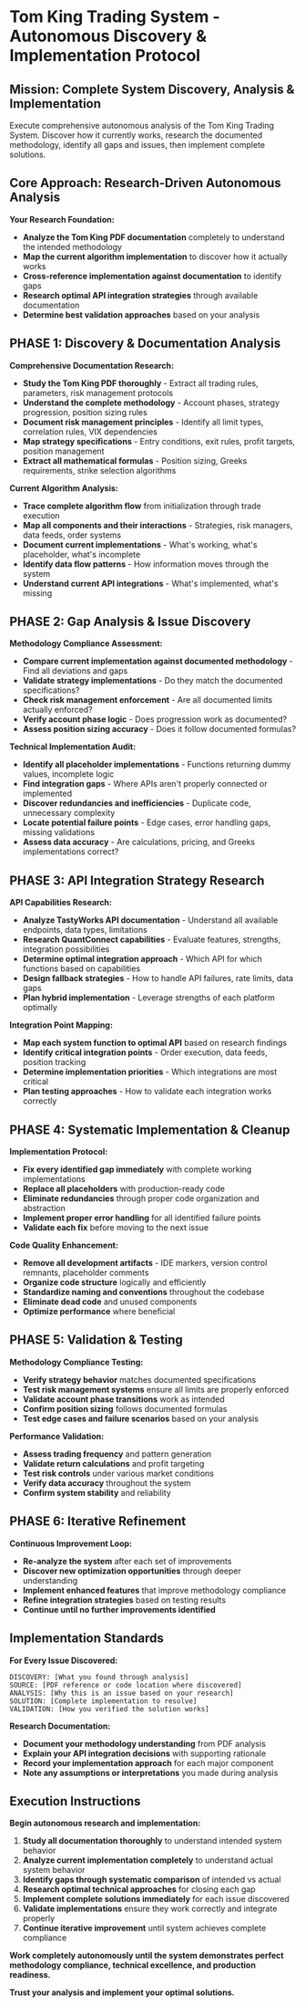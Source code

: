 # Tom King Trading System - Autonomous Discovery & Implementation Protocol

## Mission: Complete System Discovery, Analysis & Implementation

Execute comprehensive autonomous analysis of the Tom King Trading System. Discover how it currently works, research the documented methodology, identify all gaps and issues, then implement complete solutions.

## Core Approach: Research-Driven Autonomous Analysis

**Your Research Foundation:**
- **Analyze the Tom King PDF documentation** completely to understand the intended methodology
- **Map the current algorithm implementation** to discover how it actually works
- **Cross-reference implementation against documentation** to identify gaps
- **Research optimal API integration strategies** through available documentation
- **Determine best validation approaches** based on your analysis

## PHASE 1: Discovery & Documentation Analysis

**Comprehensive Documentation Research:**
- **Study the Tom King PDF thoroughly** - Extract all trading rules, parameters, risk management protocols
- **Understand the complete methodology** - Account phases, strategy progression, position sizing rules
- **Document risk management principles** - Identify all limit types, correlation rules, VIX dependencies
- **Map strategy specifications** - Entry conditions, exit rules, profit targets, position management
- **Extract all mathematical formulas** - Position sizing, Greeks requirements, strike selection algorithms

**Current Algorithm Analysis:**
- **Trace complete algorithm flow** from initialization through trade execution
- **Map all components and their interactions** - Strategies, risk managers, data feeds, order systems
- **Document current implementations** - What's working, what's placeholder, what's incomplete
- **Identify data flow patterns** - How information moves through the system
- **Understand current API integrations** - What's implemented, what's missing

## PHASE 2: Gap Analysis & Issue Discovery

**Methodology Compliance Assessment:**
- **Compare current implementation against documented methodology** - Find all deviations and gaps
- **Validate strategy implementations** - Do they match the documented specifications?
- **Check risk management enforcement** - Are all documented limits actually enforced?
- **Verify account phase logic** - Does progression work as documented?
- **Assess position sizing accuracy** - Does it follow documented formulas?

**Technical Implementation Audit:**
- **Identify all placeholder implementations** - Functions returning dummy values, incomplete logic
- **Find integration gaps** - Where APIs aren't properly connected or implemented
- **Discover redundancies and inefficiencies** - Duplicate code, unnecessary complexity
- **Locate potential failure points** - Edge cases, error handling gaps, missing validations
- **Assess data accuracy** - Are calculations, pricing, and Greeks implementations correct?

## PHASE 3: API Integration Strategy Research

**API Capabilities Research:**
- **Analyze TastyWorks API documentation** - Understand all available endpoints, data types, limitations
- **Research QuantConnect capabilities** - Evaluate features, strengths, integration possibilities
- **Determine optimal integration approach** - Which API for which functions based on capabilities
- **Design fallback strategies** - How to handle API failures, rate limits, data gaps
- **Plan hybrid implementation** - Leverage strengths of each platform optimally

**Integration Point Mapping:**
- **Map each system function to optimal API** based on research findings
- **Identify critical integration points** - Order execution, data feeds, position tracking
- **Determine implementation priorities** - Which integrations are most critical
- **Plan testing approaches** - How to validate each integration works correctly

## PHASE 4: Systematic Implementation & Cleanup

**Implementation Protocol:**
- **Fix every identified gap immediately** with complete working implementations
- **Replace all placeholders** with production-ready code
- **Eliminate redundancies** through proper code organization and abstraction
- **Implement proper error handling** for all identified failure points
- **Validate each fix** before moving to the next issue

**Code Quality Enhancement:**
- **Remove all development artifacts** - IDE markers, version control remnants, placeholder comments
- **Organize code structure** logically and efficiently
- **Standardize naming and conventions** throughout the codebase
- **Eliminate dead code** and unused components
- **Optimize performance** where beneficial

## PHASE 5: Validation & Testing

**Methodology Compliance Testing:**
- **Verify strategy behavior** matches documented specifications
- **Test risk management systems** ensure all limits are properly enforced
- **Validate account phase transitions** work as intended
- **Confirm position sizing** follows documented formulas
- **Test edge cases and failure scenarios** based on your analysis

**Performance Validation:**
- **Assess trading frequency** and pattern generation
- **Validate return calculations** and profit targeting
- **Test risk controls** under various market conditions
- **Verify data accuracy** throughout the system
- **Confirm system stability** and reliability

## PHASE 6: Iterative Refinement

**Continuous Improvement Loop:**
- **Re-analyze the system** after each set of improvements
- **Discover new optimization opportunities** through deeper understanding
- **Implement enhanced features** that improve methodology compliance
- **Refine integration strategies** based on testing results
- **Continue until no further improvements identified**

## Implementation Standards

**For Every Issue Discovered:**
```
DISCOVERY: [What you found through analysis]
SOURCE: [PDF reference or code location where discovered]
ANALYSIS: [Why this is an issue based on your research]
SOLUTION: [Complete implementation to resolve]
VALIDATION: [How you verified the solution works]
```

**Research Documentation:**
- **Document your methodology understanding** from PDF analysis
- **Explain your API integration decisions** with supporting rationale
- **Record your implementation approach** for each major component
- **Note any assumptions or interpretations** you made during analysis

## Execution Instructions

**Begin autonomous research and implementation:**

1. **Study all documentation thoroughly** to understand intended system behavior
2. **Analyze current implementation completely** to understand actual system behavior  
3. **Identify gaps through systematic comparison** of intended vs actual
4. **Research optimal technical approaches** for closing each gap
5. **Implement complete solutions immediately** for each issue discovered
6. **Validate implementations** ensure they work correctly and integrate properly
7. **Continue iterative improvement** until system achieves complete compliance

**Work completely autonomously until the system demonstrates perfect methodology compliance, technical excellence, and production readiness.**

**Trust your analysis and implement your optimal solutions.**